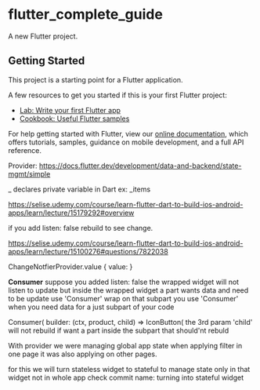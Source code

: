 # flutter_complete_guide

A new Flutter project.

## Getting Started

This project is a starting point for a Flutter application.

A few resources to get you started if this is your first Flutter project:

- [Lab: Write your first Flutter app](https://flutter.dev/docs/get-started/codelab)
- [Cookbook: Useful Flutter samples](https://flutter.dev/docs/cookbook)

For help getting started with Flutter, view our
[online documentation](https://flutter.dev/docs), which offers tutorials,
samples, guidance on mobile development, and a full API reference.


Provider: https://docs.flutter.dev/development/data-and-backend/state-mgmt/simple

_ declares private variable in Dart ex: _items

https://selise.udemy.com/course/learn-flutter-dart-to-build-ios-android-apps/learn/lecture/15179292#overview

if you add listen: false rebuild to see change.

https://selise.udemy.com/course/learn-flutter-dart-to-build-ios-android-apps/learn/lecture/15100276#questions/7822038

ChangeNotfierProvider.value {
    value: 
}

**Consumer**
suppose you added listen: false the wrapped widget will not listen to update but inside the wrapped
widget a part wants data and need to be update use 'Consumer' wrap on that subpart 
you use 'Consumer' when you need data for a just subpart of your code

Consumer<Product>(
            builder: (ctx, product, child) => IconButton(
the 3rd param 'child' will not rebuild if want a part inside the subpart that should'nt rebuld

With provider we were managing global app state when applying filter in one page it was also applying on other pages.

for this we will turn stateless widget to stateful to manage state only in that widget not in whole app
check commit name: turning into stateful widget